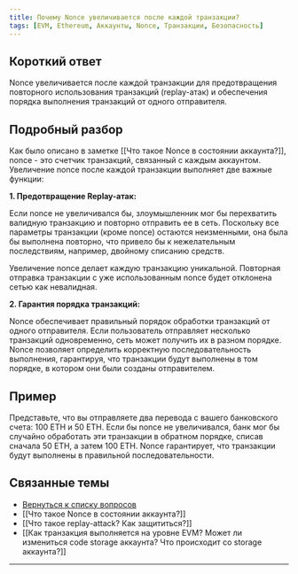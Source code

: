 ```yaml
---
title: Почему Nonce увеличивается после каждой транзакции?
tags: [EVM, Ethereum, Аккаунты, Nonce, Транзакции, Безопасность]
---
```


## Короткий ответ

Nonce увеличивается после каждой транзакции для предотвращения повторного использования транзакций (replay-атак) и обеспечения порядка выполнения транзакций от одного отправителя.


## Подробный разбор


Как было описано в заметке [[Что такое Nonce в состоянии аккаунта?]], nonce - это счетчик транзакций, связанный с каждым аккаунтом. Увеличение nonce после каждой транзакции выполняет две важные функции:

**1. Предотвращение Replay-атак:**

Если nonce не увеличивался бы, злоумышленник мог бы перехватить валидную транзакцию и повторно отправить ее в сеть.  Поскольку все параметры транзакции (кроме nonce) остаются неизменными,  она была бы выполнена повторно, что привело бы к нежелательным последствиям, например, двойному списанию средств.

Увеличение nonce делает каждую транзакцию уникальной.  Повторная отправка транзакции с уже использованным nonce будет отклонена сетью как невалидная.

**2. Гарантия порядка транзакций:**

Nonce обеспечивает правильный порядок обработки транзакций от одного отправителя.  Если пользователь отправляет несколько транзакций одновременно,  сеть может получить их в разном порядке. Nonce позволяет определить корректную последовательность выполнения,  гарантируя, что транзакции будут выполнены в том порядке, в котором они были созданы отправителем.


## Пример

Представьте, что вы отправляете два перевода с вашего банковского счета: 100 ETH и 50 ETH.  Если бы nonce не увеличивался, банк мог бы случайно обработать эти транзакции в обратном порядке, списав сначала 50 ETH, а затем 100 ETH.  Nonce гарантирует, что транзакции будут выполнены в правильной последовательности.


## Связанные темы

* [Вернуться к списку вопросов](4.%20Список%20вопросов.md)
* [[Что такое Nonce в состоянии аккаунта?]]
* [[Что такое replay-attack? Как защититься?]]
* [[Как транзакция выполняется на уровне EVM? Может ли измениться code storage аккаунта? Что происходит со storage аккаунта?]]


---